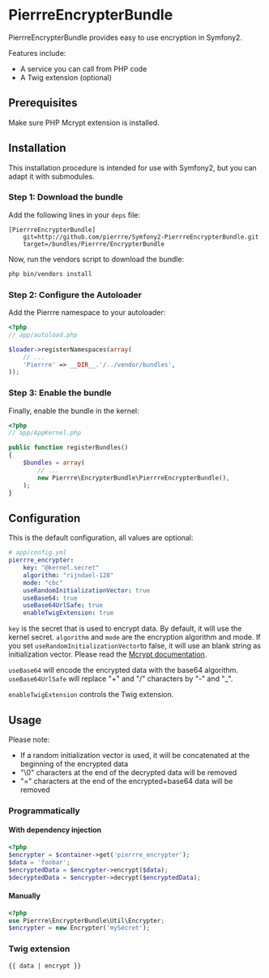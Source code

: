 # PierrreEncrypterBundle

PierrreEncrypterBundle provides easy to use encryption in Symfony2.

Features include:

- A service you can call from PHP code
- A Twig extension (optional)

## Prerequisites

Make sure PHP Mcrypt extension is installed.

## Installation

This installation procedure is intended for use with Symfony2, but you can adapt it with submodules.

### Step 1: Download the bundle

Add the following lines in your `deps` file:

```
[PierrreEncrypterBundle]
    git=http://github.com/pierrre/Symfony2-PierrreEncrypterBundle.git
    target=/bundles/Pierrre/EncrypterBundle
```

Now, run the vendors script to download the bundle:

``` bash
php bin/vendors install
```

### Step 2: Configure the Autoloader

Add the Pierrre namespace to your autoloader:

``` php
<?php
// app/autoload.php

$loader->registerNamespaces(array(
    // ...
    'Pierrre' => __DIR__.'/../vendor/bundles',
));
```

### Step 3: Enable the bundle

Finally, enable the bundle in the kernel:

``` php
<?php
// app/AppKernel.php

public function registerBundles()
{
    $bundles = array(
        // ...
        new Pierrre\EncrypterBundle\PierrreEncrypterBundle(),
    );
}
```

## Configuration

This is the default configuration, all values are optional:

``` yaml
# app/config.yml
pierrre_encrypter:
	key: "@kernel.secret"
	algorithm: "rijndael-128"
	mode: "cbc"
	useRandomInitializationVector: true
	useBase64: true
	useBase64UrlSafe: true
	enableTwigExtension: true
```

`key` is the secret that is used to encrypt data. By default, it will use the kernel secret.
`algorithm` and `mode` are the encryption algorithm and mode.
If you set `useRandomInitializationVector`to false, it will use an blank string as initialization vector.
Please read the [Mcrypt documentation](http://www.php.net/manual/en/book.mcrypt.php).

`useBase64` will encode the encrypted data with the base64 algorithm.
`useBase64UrlSafe` will replace "+" and "/" characters by "-" and "_".

`enableTwigExtension` controls the Twig extension.

## Usage

Please note:

- If a random initialization vector is used, it will be concatenated at the beginning of the encrypted data
- "\0" characters at the end of the decrypted data will be removed
- "=" characters at the end of the encrypted+base64 data will be removed

### Programmatically

#### With dependency injection

``` php
<?php
$encrypter = $container->get('pierrre_encrypter');
$data = 'foobar';
$encryptedData = $encrypter->encrypt($data);
$decryptedData = $encrypter->decrypt($encryptedData);
```

#### Manually

``` php
<?php
use Pierrre\EncrypterBundle\Util\Encrypter;
$encrypter = new Encrypter('mySecret');
```

### Twig extension

```
{{ data | encrypt }}
```
